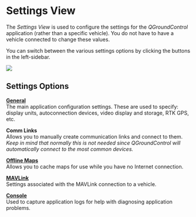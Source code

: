 # Settings View

The *Settings View* is used to configure the settings for the *QGroundControl* application (rather than a specific vehicle). You do not have to have a vehicle connected to change these values.

You can switch between the various settings options by clicking the buttons in the left-sidebar.

![](../../assets/settings/settings_view.jpg)

## Settings Options

**[General](General.md)**
<br>The main application configuration settings. These are used to specify: display units, autoconnection devices, video display and storage, RTK GPS, etc.

**Comm Links**
<br>Allows you to manually create communication links and connect to them. *Keep in mind that normally this is not needed since QGroundControl will automatically connect to the most common devices.*

**[Offline Maps](OfflineMaps.md)**
<br>Allows you to cache maps for use while you have no Internet connection.

**[MAVLink](MAVLink.md)**
<br>Settings associated with the MAVLink connection to a vehicle.

**[Console](console_logging.md)**
<br>Used to capture application logs for help with diagnosing application problems.
